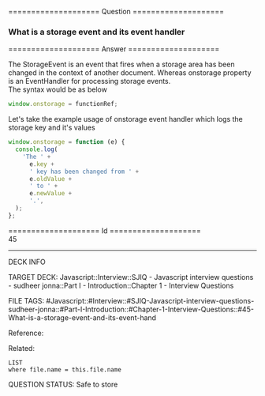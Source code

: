 ==================== Question ====================  

### What is a storage event and its event handler  

==================== Answer ====================  

The StorageEvent is an event that fires when a storage area has been changed in
the context of another document. Whereas onstorage property is an EventHandler
for processing storage events.  
The syntax would be as below

```javascript
window.onstorage = functionRef;
```

Let's take the example usage of onstorage event handler which logs the storage
key and it's values

```javascript
window.onstorage = function (e) {
  console.log(
    'The ' +
      e.key +
      ' key has been changed from ' +
      e.oldValue +
      ' to ' +
      e.newValue +
      '.',
  );
};
```

==================== Id ====================  
45
<!--ID: 1707879814531-->

---

DECK INFO

TARGET DECK: Javascript::Interview::SJIQ - Javascript interview questions - sudheer jonna::Part I - Introduction::Chapter 1 - Interview Questions

FILE TAGS: #Javascript::#Interview::#SJIQ-Javascript-interview-questions-sudheer-jonna::#Part-I-Introduction::#Chapter-1-Interview-Questions::#45-What-is-a-storage-event-and-its-event-hand

Reference:

Related:

```dataview
LIST
where file.name = this.file.name
```
QUESTION STATUS: Safe to store

